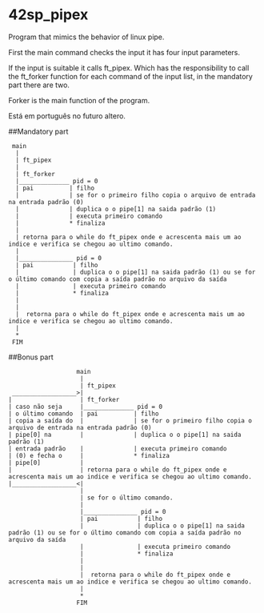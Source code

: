 # 42sp_pipex

Program that mimics the behavior of linux pipe.

First the main command checks the input it has four input parameters.

If the input is suitable it calls ft_pipex. Which has the responsibility to call the ft_forker function for each command of the input list, in the mandatory part there are two.

Forker is the main function of the program. 

Está em português no futuro altero.

##Mandatory part
```
 main
  |
  | ft_pipex
  |
  | ft_forker
  |______________ pid = 0
  | pai          | filho
  |              | se for o primeiro filho copia o arquivo de entrada na entrada padrão (0)
  |              | duplica o o pipe[1] na saida padrão (1)
  |              | executa primeiro comando
  |              * finaliza
  |
  | retorna para o while do ft_pipex onde e acrescenta mais um ao indice e verifica se chegou ao ultimo comando.
  |
  |_______________ pid = 0
  | pai           | filho
  |               | duplica o o pipe[1] na saida padrão (1) ou se for o último comando com copia a saída padrão no arquivo da saída
  |               | executa primeiro comando
  |               * finaliza
  |
  |
  |  retorna para o while do ft_pipex onde e acrescenta mais um ao indice e verifica se chegou ao ultimo comando.
  |
  *
 FIM
 ```
  
  ##Bonus part
```
                   main
                    |
                    | ft_pipex
 __________________>|
|                   | ft_forker
| caso não seja     |______________ pid = 0
| o último comando  | pai          | filho
| copia a saída do  |              | se for o primeiro filho copia o arquivo de entrada na entrada padrão (0)
| pipe[0] na        |              | duplica o o pipe[1] na saida padrão (1)
| entrada padrão    |              | executa primeiro comando
| (0) e fecha o     |              * finaliza
| pipe[0]           |
|                   | retorna para o while do ft_pipex onde e acrescenta mais um ao indice e verifica se chegou ao ultimo comando.
|__________________<|
                    |
                    | se for o último comando.
                    |
                    |_______________ pid = 0
                    | pai           | filho
                    |               | duplica o o pipe[1] na saida padrão (1) ou se for o último comando com copia a saída padrão no arquivo da saída
                    |               | executa primeiro comando
                    |               * finaliza
                    |
                    |
                    |  retorna para o while do ft_pipex onde e acrescenta mais um ao indice e verifica se chegou ao ultimo comando.
                    |
                    *
                   FIM
```

